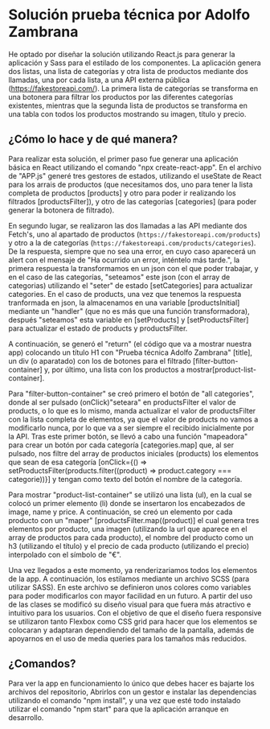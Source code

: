 # Solución prueba técnica por Adolfo Zambrana

He optado por diseñar la solución utilizando React.js para generar la aplicación y Sass para el estilado de los componentes.
La aplicación genera dos listas, una lista de categorías y otra lista de productos mediante dos llamadas, una por cada lista, a una API externa pública (https://fakestoreapi.com/). La primera lista de categorías se transforma en una botonera para filtrar los productos por las diferentes categorías existentes, mientras que la segunda lista de productos se transforma en una tabla con todos los productos mostrando su imagen, título y precio.

## ¿Cómo lo hace y de qué manera?

Para realizar esta solución, el primer paso fue generar una aplicación básica en React utilizando el comando "npx create-react-app". En el archivo de "APP.js" generé tres gestores de estados, utilizando el useState de React para los arrais de productos (que necesitamos dos, uno para tener la lista completa de productos [products] y otro para poder ir realizando los filtrados [productsFilter]), y otro de las categorías [categories] (para poder generar la botonera de filtrado).

En segundo lugar, se realizaron las dos llamadas a las API mediante dos Fetch's, uno al apartado de productos (`https://fakestoreapi.com/products`) y otro a la de categorías (`https://fakestoreapi.com/products/categories`). De la respuesta, siempre que no sea una error, en cuyo caso aparecerá un alert con el mensaje de "Ha ocurrido un error, inténtelo más tarde.", la primera respuesta la transformamos en un json con el que poder trabajar, y en el caso de las categorías, "seteamos" este json (con el array de categorias) utilizando el "seter" de estado [setCategories] para actualizar categories. En el caso de products, una vez que tenemos la respuesta tranformada en json, la almacenamos en una variable [productsInitial] mediante un "handler" (que no es más que una función transformadora), después "seteamos" esta variable en [setProducts] y [setProductsFilter] para actualizar el estado de products y productsFilter.

A continuación, se generó el "return" (el código que va a mostrar nuestra app) colocando un título H1 con "Prueba técnica Adolfo Zambrana" [title], un div (o aparatado) con los de botones para el filtrado [filter-button-container] y, por último, una lista con los productos a mostrar[product-list-container].

Para "filter-button-container" se creó primero el botón de "all categories", donde al ser pulsado (onClick)"seteara" en productsFilter el valor de products, o lo que es lo mismo, manda actualizar el valor de productsFilter con la lista completa de elementos, ya que el valor de products no vamos a modificarlo nunca, por lo que va a ser siempre el recibido inicialmente por la API. Tras este primer botón, se llevó a cabo una función "mapeadora" para crear un botón por cada categoría [categories.map] que, al ser pulsado, nos filtre del array de productos iniciales (products) los elementos que sean de esa categoría [onClick={() => setProductsFilter(products.filter((product) => product.category === categorie))}] y tengan como texto del botón el nombre de la categoría.

Para mostrar "product-list-container" se utilizó una lista (ul), en la cual se colocó un primer elemento (li) donde se insertaron los encabezados de image, name y price. A continuación, se creó un elemento por cada producto con un "maper" [productsFilter.map((product)] el cual genera tres elementos por producto, una imagen (utilizando la url que aparece en el array de productos para cada producto), el nombre del producto como un h3 (utilizando el título) y el precio de cada producto (utilizando el precio) interpolado con el símbolo de "€".

Una vez llegados a este momento, ya renderizariamos todos los elementos de la app. A continuación, los estilamos mediante un archivo SCSS (para utilizar SASS). En este archivo se definieron unos colores como variables para poder modificarlos con mayor facilidad en un futuro. A partir del uso de las clases se modificó su diseño visual para que fuera más atractivo e intuitivo para los usuarios. Con el objetivo de que el diseño fuera responsive se utilizaron tanto Flexbox como CSS grid para hacer que los elementos se colocaran y adaptaran dependiendo del tamaño de la pantalla, además de apoyarnos en el uso de media queries para los tamaños más reducidos.

## ¿Comandos?

Para ver la app en funcionamiento lo único que debes hacer es bajarte los archivos del repositorio, Abrirlos con un gestor e instalar las dependencias utilizando el comando "npm install", y una vez que esté todo instalado utilizar el comando "npm start" para que la aplicación arranque en desarrollo.
